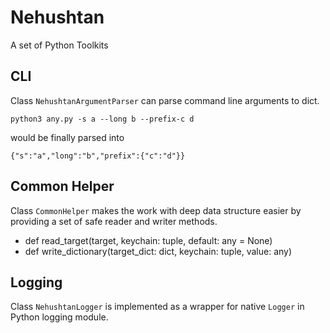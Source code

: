 # Nehushtan 

A set of Python Toolkits

## CLI 

Class `NehushtanArgumentParser` can parse command line arguments to dict.

`python3 any.py -s a --long b --prefix-c d`

would be finally parsed into 

```
{"s":"a","long":"b","prefix":{"c":"d"}}
```

## Common Helper

Class `CommonHelper` makes the work with deep data structure easier by providing a set of safe reader and writer methods.

* def read_target(target, keychain: tuple, default: any = None)
* def write_dictionary(target_dict: dict, keychain: tuple, value: any)

## Logging

Class `NehushtanLogger` is implemented as a wrapper for native `Logger` in Python logging module.
